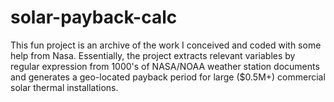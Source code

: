 solar-payback-calc
==================

This fun project is an archive of the work I conceived and coded with some help from Nasa. Essentially, the project extracts relevant variables by regular expression from 1000's of NASA/NOAA weather station documents and generates a geo-located payback period for large ($0.5M+) commercial solar thermal installations.  
